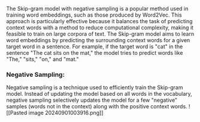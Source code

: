 The Skip-gram model with negative sampling is a popular method used in training word embeddings, such as those produced by Word2Vec. This approach is particularly effective because it balances the task of predicting context words with a method to reduce computational complexity, making it feasible to train on large corpora of text.
The Skip-gram model aims to learn word embeddings by predicting the surrounding context words for a given target word in a sentence. For example, if the target word is "cat" in the sentence "The cat sits on the mat," the model tries to predict words like "The," "sits," "on," and "mat."
### Negative Sampling:

Negative sampling is a technique used to efficiently train the Skip-gram model. Instead of updating the model based on all words in the vocabulary, negative sampling selectively updates the model for a few "negative" samples (words not in the context) along with the positive context words.
![[Pasted image 20240901003916.png]]